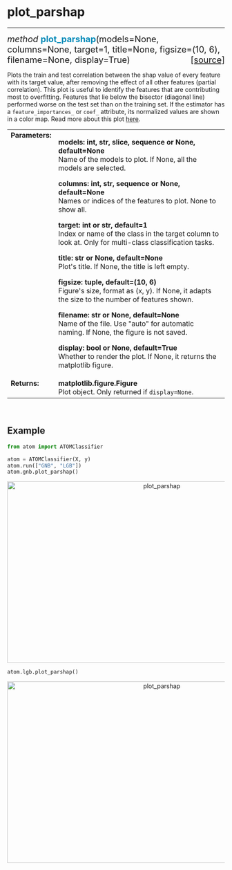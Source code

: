 # plot_parshap
--------------

<div style="font-size:20px">
<em>method</em> <strong style="color:#008AB8">plot_parshap</strong>(models=None,
columns=None, target=1, title=None, figsize=(10, 6), filename=None, display=True)
<span style="float:right">
<a href="https://github.com/tvdboom/ATOM/blob/master/atom/plots.py#L2542">[source]</a>
</span>
</div>

Plots the train and test correlation between the shap value of
every feature with its target value, after removing the effect
of all other features (partial correlation). This plot is
useful to identify the features that are contributing most to
overfitting. Features that lie below the bisector (diagonal
line) performed worse on the test set than on the training set.
If the estimator has a `feature_importances_` or `coef_` attribute,
its normalized values are shown in a color map. Read more about
this plot [here](https://towardsdatascience.com/which-of-your-features-are-overfitting-c46d0762e769).

<table style="font-size:16px">
<tr>
<td width="20%" class="td_title" style="vertical-align:top"><strong>Parameters:</strong></td>
<td width="80%" class="td_params">
<p>
<strong>models: int, str, slice, sequence or None, default=None</strong><br>
Name of the models to plot. If None, all the models are selected.
</p>
<p>
<strong>columns: int, str, sequence or None, default=None</strong><br>
Names or indices of the features to plot. None to show all.
</p>
<p>
<strong>target: int or str, default=1</strong><br>
Index or name of the class in the target column to look at.
Only for multi-class classification tasks.
</p>
<p>
<strong>title: str or None, default=None</strong><br>
Plot's title. If None, the title is left empty.
</p>
<p>
<strong>figsize: tuple, default=(10, 6)</strong><br>
Figure's size, format as (x, y). If None, it adapts the size to the
number of features shown.
</p>
<p>
<strong>filename: str or None, default=None</strong><br>
Name of the file. Use "auto" for automatic naming.
If None, the figure is not saved.
</p>
<p>
<strong>display: bool or None, default=True</strong><br>
Whether to render the plot. If None, it returns the matplotlib figure.
</p>
</td>
</tr>
<tr>
<td width="20%" class="td_title" style="vertical-align:top"><strong>Returns:</strong></td>
<td width="80%" class="td_params">
<strong>matplotlib.figure.Figure</strong><br>
Plot object. Only returned if <code>display=None</code>.
</td>
</tr>
</table>
<br />



## Example

```python
from atom import ATOMClassifier

atom = ATOMClassifier(X, y)
atom.run(["GNB", "LGB"])
atom.gnb.plot_parshap()
```

<div align="center">
    <img src="../../../img/plots/plot_parshap_1.png" alt="plot_parshap" width="700" height="420"/>
</div>

```python
atom.lgb.plot_parshap()
```

<div align="center">
    <img src="../../../img/plots/plot_parshap_2.png" alt="plot_parshap" width="700" height="420"/>
</div>